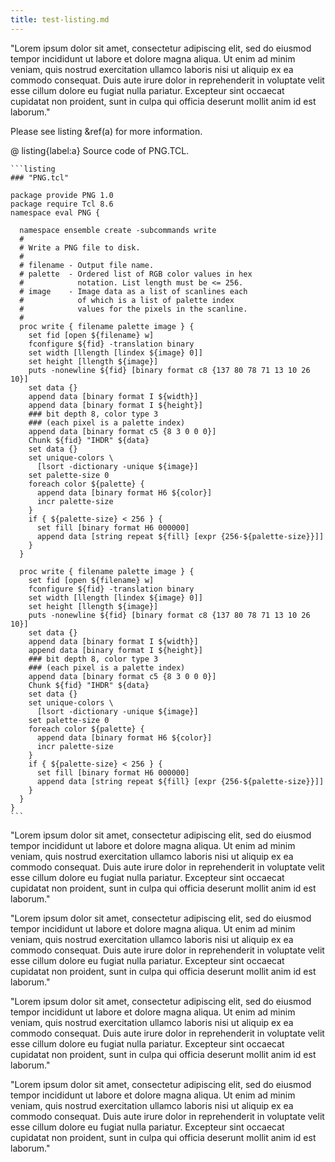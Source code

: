 ```yaml
---
title: test-listing.md
---
```


"Lorem ipsum dolor sit amet, consectetur adipiscing elit, sed do eiusmod tempor
incididunt ut labore et dolore magna aliqua. Ut enim ad minim veniam, quis
nostrud exercitation ullamco laboris nisi ut aliquip ex ea commodo consequat.
Duis aute irure dolor in reprehenderit in voluptate velit esse cillum dolore eu
fugiat nulla pariatur. Excepteur sint occaecat cupidatat non proident, sunt in
culpa qui officia deserunt mollit anim id est laborum."

Please see listing &ref(a) for more information.

@ listing{label:a}
  Source code of PNG.TCL.

    ```listing 
    ### "PNG.tcl"

    package provide PNG 1.0 
    package require Tcl 8.6 
    namespace eval PNG {

      namespace ensemble create -subcommands write
      #
      # Write a PNG file to disk.
      #
      # filename - Output file name.
      # palette  - Ordered list of RGB color values in hex 
      #            notation. List length must be <= 256.
      # image    - Image data as a list of scanlines each
      #            of which is a list of palette index
      #            values for the pixels in the scanline.
      #
      proc write { filename palette image } { 
        set fid [open ${filename} w]
        fconfigure ${fid} -translation binary
        set width [llength [lindex ${image} 0]] 
        set height [llength ${image}]
        puts -nonewline ${fid} [binary format c8 {137 80 78 71 13 10 26 10}]
        set data {}
        append data [binary format I ${width}]
        append data [binary format I ${height}]
        ### bit depth 8, color type 3
        ### (each pixel is a palette index)
        append data [binary format c5 {8 3 0 0 0}] 
        Chunk ${fid} "IHDR" ${data}
        set data {}
        set unique-colors \
          [lsort -dictionary -unique ${image}]
        set palette-size 0
        foreach color ${palette} {
          append data [binary format H6 ${color}]
          incr palette-size
        }   
        if { ${palette-size} < 256 } { 
          set fill [binary format H6 000000]
          append data [string repeat ${fill} [expr {256-${palette-size}}]]
        }   
      }

      proc write { filename palette image } { 
        set fid [open ${filename} w]
        fconfigure ${fid} -translation binary
        set width [llength [lindex ${image} 0]] 
        set height [llength ${image}]
        puts -nonewline ${fid} [binary format c8 {137 80 78 71 13 10 26 10}]
        set data {}
        append data [binary format I ${width}]
        append data [binary format I ${height}]
        ### bit depth 8, color type 3
        ### (each pixel is a palette index)
        append data [binary format c5 {8 3 0 0 0}] 
        Chunk ${fid} "IHDR" ${data}
        set data {}
        set unique-colors \
          [lsort -dictionary -unique ${image}]
        set palette-size 0
        foreach color ${palette} {
          append data [binary format H6 ${color}]
          incr palette-size
        }   
        if { ${palette-size} < 256 } { 
          set fill [binary format H6 000000]
          append data [string repeat ${fill} [expr {256-${palette-size}}]]
        }   
      }
    }
    ```

"Lorem ipsum dolor sit amet, consectetur adipiscing elit, sed do eiusmod tempor
incididunt ut labore et dolore magna aliqua. Ut enim ad minim veniam, quis
nostrud exercitation ullamco laboris nisi ut aliquip ex ea commodo consequat.
Duis aute irure dolor in reprehenderit in voluptate velit esse cillum dolore eu
fugiat nulla pariatur. Excepteur sint occaecat cupidatat non proident, sunt in
culpa qui officia deserunt mollit anim id est laborum."

"Lorem ipsum dolor sit amet, consectetur adipiscing elit, sed do eiusmod tempor
incididunt ut labore et dolore magna aliqua. Ut enim ad minim veniam, quis
nostrud exercitation ullamco laboris nisi ut aliquip ex ea commodo consequat.
Duis aute irure dolor in reprehenderit in voluptate velit esse cillum dolore eu
fugiat nulla pariatur. Excepteur sint occaecat cupidatat non proident, sunt in
culpa qui officia deserunt mollit anim id est laborum."

"Lorem ipsum dolor sit amet, consectetur adipiscing elit, sed do eiusmod tempor
incididunt ut labore et dolore magna aliqua. Ut enim ad minim veniam, quis
nostrud exercitation ullamco laboris nisi ut aliquip ex ea commodo consequat.
Duis aute irure dolor in reprehenderit in voluptate velit esse cillum dolore eu
fugiat nulla pariatur. Excepteur sint occaecat cupidatat non proident, sunt in
culpa qui officia deserunt mollit anim id est laborum."

"Lorem ipsum dolor sit amet, consectetur adipiscing elit, sed do eiusmod tempor
incididunt ut labore et dolore magna aliqua. Ut enim ad minim veniam, quis
nostrud exercitation ullamco laboris nisi ut aliquip ex ea commodo consequat.
Duis aute irure dolor in reprehenderit in voluptate velit esse cillum dolore eu
fugiat nulla pariatur. Excepteur sint occaecat cupidatat non proident, sunt in
culpa qui officia deserunt mollit anim id est laborum."

